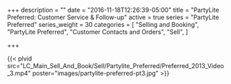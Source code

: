 +++
description = ""
date = "2016-11-18T12:26:39-05:00"
title = "PartyLite Preferred: Customer Service & Follow-up"
active = true
series = "PartyLite Preferred"
series_weight = 30
categories = [
  "Selling and Booking",
  "PartyLite Preferred",
  "Customer Contacts and Orders",
  "Sell",
]

+++

{{< plvid src="LC_Main_Sell_And_Book/Sell/Partylite_Preferred/Preferred_2013_Video_3.mp4" poster="images/partylite-preferred-pt3.jpg" >}}
